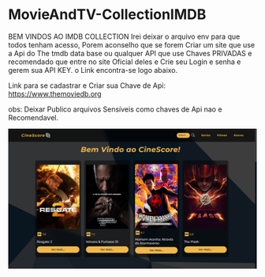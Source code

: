 # MovieAndTV-CollectionIMDB

BEM VINDOS AO IMDB COLLECTION
Irei deixar o arquivo env para que todos tenham acesso, Porem aconselho que se forem Criar um site que use a Api do The tmdb data base ou qualquer API que use Chaves PRIVADAS e recomendado que entre no site Oficial deles e Crie seu Login e senha e gerem sua API KEY. o Link encontra-se logo abaixo.

Link para se cadastrar e Criar sua Chave de Api: https://www.themoviedb.org

obs: Deixar Publico arquivos Sensíveis como chaves de Api nao e Recomendavel.

<img src='./src/assets/sass/img/cine.png'>
